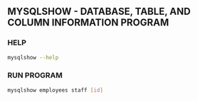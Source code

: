 ## MYSQLSHOW - DATABASE, TABLE, AND COLUMN INFORMATION PROGRAM

### HELP
```sh
mysqlshow --help
```

### RUN PROGRAM
```sh
mysqlshow employees staff [id]
```
